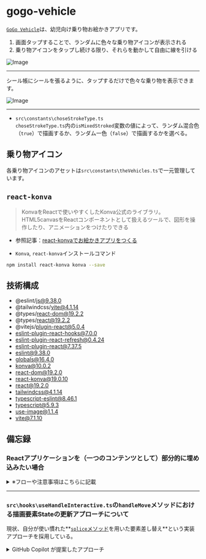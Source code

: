 # gogo-vehicle

[`GoGo Vehicle`](https://k2webservice.xsrv.jp/r0105/gogo/)は、幼児向け乗り物お絵かきアプリです。
1. 画面タップすることで、ランダムに色々な乗り物アイコンが表示される
2. 乗り物アイコンをタップし続ける限り、それらを動かして自由に線を引ける

![Image](https://github.com/user-attachments/assets/338dc9fd-5db0-4114-80e7-8e5eaebc87c9)

---

シール帳にシールを張るように、タップするだけで色々な乗り物を表示できます。

![Image](https://github.com/user-attachments/assets/6d6592be-d951-4c62-a526-94e505777606)

---

- `src\constants\choseStrokeType.ts`<br>
`choseStrokeType.ts`内の`isMixedStroked`変数の値によって、ランダム混合色（`true`）で描画するか、ランダム一色（`false`）で描画するかを選べる。

## 乗り物アイコン
各乗り物アイコンのアセットは`src\constants\theVehicles.ts`で一元管理しています。

## `react-konva`
> KonvaをReactで使いやすくしたKonva公式のライブラリ。<br>
> HTML5canvasをReactコンポーネントとして扱えるツールで、図形を操作したり、アニメーションをつけたりできる

- 参照記事：[react-konvaでお絵かきアプリをつくる](https://qiita.com/yukinonyukinon/items/4cc4b0a36dfa20723c0d)

- `Konva`, `react-konva`インストールコマンド<br>
```bash
npm install react-konva konva --save
```

## 技術構成
- @eslint/js@9.38.0
- @tailwindcss/vite@4.1.14
- @types/react-dom@19.2.2
- @types/react@19.2.2
- @vitejs/plugin-react@5.0.4
- eslint-plugin-react-hooks@7.0.0
- eslint-plugin-react-refresh@0.4.24
- eslint-plugin-react@7.37.5
- eslint@9.38.0
- globals@16.4.0
- konva@10.0.2
- react-dom@19.2.0
- react-konva@19.0.10
- react@19.2.0
- tailwindcss@4.1.14
- typescript-eslint@8.46.1
- typescript@5.9.3
- use-image@1.1.4
- vite@7.1.10

## 備忘録
### Reactアプリケーションを（一つのコンテンツとして）部分的に埋め込みたい場合

<details>
<summary>※フローや注意事項はこちらに記載</summary>

#### ビルド成果物を適当な場所にアップ（ホスティング）
現状デプロイ先：`https://k2webservice.xsrv.jp/r0105/gogo`

#### Reactアプリケーションを（一つのコンテンツとして）部分的に埋め込みたいページを編集

```html
<!-- CSSを読み込む -->
<!-- 後述する Vite設定前（ハッシュ付き、ビルド毎に変わる）: -->
<!-- <link rel="stylesheet" href="/<部分的に表示させたいページのパス>/assets/index-abc123.css"> -->

<!-- Vite設定後（固定ファイル名）: -->
<link rel="stylesheet" crossorigin href="/r0105/gogo/assets/index.css">

<!-- Reactアプリが表示される場所 -->
<div id="root"></div>

<!-- JSを読み込む -->
<!-- 後述する Vite設定前（ハッシュ付き、ビルド毎に変わる）: -->
<!-- <script type="module" src="/<部分的に表示させたいページのパス>/assets/index-def456.js"></script> -->

<!-- Vite設定後（固定ファイル名）: -->
<script type="module" crossorigin src="/r0105/gogo/assets/bundle.js"></script>
```

※ビルドのたびにファイル名を更新する必要があるので注意。Vite を使っていると以下の記述を行うことでファイル名を固定できる

#### Vite設定： `vite.config.ts`
```ts
// https://vitejs.dev/config/
export default defineConfig({
  plugins: [
    react(),
    tailwindcss(),
  ],
  // base: '/r0105/gogo', // ビルド成果物のホスティング先パスを指定
  /* 以下を追記することでビルド成果物のファイル名を固定できる */
  build: {
    rollupOptions: {
      output: {
        entryFileNames: 'assets/bundle.js',
        chunkFileNames: 'assets/[name].js',  // `[name]`は、viteの本番ビルド用バンドラー`Rollup`が自動的に決定したチャンク名やアセット名を使用するプレースホルダー
        assetFileNames: (assetInfo) => {
          // CSSファイルは固定名
          if (assetInfo.names.includes('.css')) {
            return 'assets/bundle.css';
          }
          // その他のアセット（画像等）は元の名前を保持
          return 'assets/[name].[ext]';
        }
      }
    }
  }
})
```

#### デプロイ後にスタイルが崩れている場合
アプリケーション側のスタイル優先度が低いために起こっているので以下を試して対応する

- CSS（スタイルシート）の読み込み位置を最後方に持ってくる（CSSは後述優先なので最後の方に記述してスタイル優先度を上げる）
  - スタイル指定において詳細度を高める工夫を行う（例：親要素に`id`属性をあてて、それをベースにスタイル指定する）

##### Tailwind CSS を使っている場合
1. プロジェクトルートに`tailwind.config.js`を用意する
- `tailwind.config.js`
```js
export default {
    important: '#root', // すべての Tailwind クラスに #root の詳細度を付与（これでもダメだった場合は以下の !important 付与を実行）
    // important: true,  //  すべての Tailwind クラスに !important を付与
    corePlugins: {
        preflight: true, // Tailwind のリセット CSS を有効化
    },
    content: ["./index.html", "./src/**/*.{js,ts,jsx,tsx}"],
}
```

2. `src/index.css`にTailwind CSSの設定（`tailwind.config.js`）を読み込ませる
```diff
@import "tailwindcss";

+ @config "../tailwind.config.js";

@layer utilities {
    ...
    ..
    .
}
```

> [!NOTE]
> `@config`に、`Unknown at rule @configcss(unknownAtRules)`と警告が表示される場合があるが、これは**VSCodeのCSS言語サーバーがTailwind CSS 4の`@config`を認識していないだけ**で挙動に問題はない

3. ビルドし、生成されたCSS（`https://<ホスティング先パス>/assets/bundle（または index-xxx）.css`）を確認して`!important`が付与されているかをチェックする
- ※余計なスタイルが当たっている場合は他のCSSが効いているケースなので地道に打ち消す

</details>

---

### `src\hooks\useHandleInteractive.ts`の`handleMove`メソッドにおける描画要素Stateの更新アプローチについて
現状、自分が使い慣れた**[`splice`メソッド](https://developer.mozilla.org/ja/docs/Web/JavaScript/Reference/Global_Objects/Array/splice)を用いた要素差し替え**という実装アプローチを採用している。

<details>
<summary>GitHub Copilot が提案したアプローチ</summary>

セッター関数（`setEachVehicle`）内で処理実行し、最終的に`map`関数を通じて更新配列を取得する実装アプローチ。<br>
セッター関数の`prev`（既存State）を用いることで既存配列を取り扱っているため、現実装での`eachVehicle`（`eachVehicleType[]`）をカスタムフックに渡す必要がなくなる。

```ts
setEachVehicle(prev => {
    // 最後に書いた線(配列の最後尾)のインデックス取得
    const lastLineIndex = prev[activeVehicleIndex].lines.length - 1;

    const updatedVehicle = {
        // 既存の各プロパティ
        ...prev[activeVehicleIndex],

        // 初期描画時のアイコン表示制御
        iconSrc: activeVehicleIndex <= 2 ?
            initVehicleIcon :
            prev[activeVehicleIndex].iconSrc,

        // 更新対象の配列要素（アクティブな配列要素が最終描画された要素）の場合
        // 現在描画中の線（配列の最後の要素）に新しい座標を追加
        lines: prev[activeVehicleIndex].lines.map((line, index) =>
            index === lastLineIndex ?
                [...line, point.x, point.y] // 既存の座標に新しい座標を追加
                : line // 既存の座標を展開
        )
    };

    // 更新対象（アクティブな配列要素）のインデックスの場合は新しい配列要素に差し替え、それ以外は既存の要素を維持
    return [...prev].map((vehicle, index) =>
        index === activeVehicleIndex ? updatedVehicle : vehicle
    );
});
```

</details>